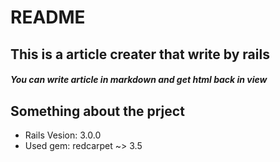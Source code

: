 # README

## This is a article creater that write by rails 
##### You can write article in markdown and get html back in view

## Something about the prject
* Rails Vesion: 3.0.0
* Used gem: redcarpet ~> 3.5


